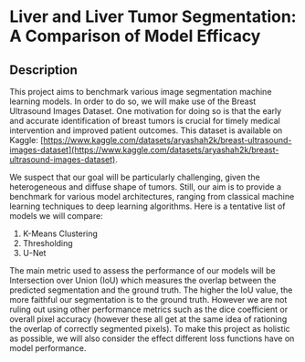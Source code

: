 # **Liver and Liver Tumor Segmentation: A Comparison of Model Efficacy**

## Description
This project aims to benchmark various image segmentation machine learning models. In order to do so, we will make use of the Breast Ultrasound Images Dataset. One motivation for doing so is that the early and accurate identification of breast tumors is crucial for timely medical intervention and improved patient outcomes. This dataset is available on Kaggle: [https://www.kaggle.com/datasets/aryashah2k/breast-ultrasound-images-dataset](https://www.kaggle.com/datasets/aryashah2k/breast-ultrasound-images-dataset). 

We suspect that our goal will be particularly challenging, given the heterogeneous and diffuse shape of tumors. Still, our aim is to provide a benchmark for various model architectures, ranging from classical machine learning techniques to deep learning algorithms. Here is a tentative list of models we will compare:
1. K-Means Clustering 
2. Thresholding
3. U-Net

The main metric used to assess the performance of our models will be Intersection over Union (IoU) which measures the overlap between the predicted segmentation and the ground truth. The higher the IoU value, the more faithful our segmentation is to the ground truth. However we are not ruling out using other performance metrics such as the dice coefficient or overall pixel accuracy (however these all get at the same idea of rationing the overlap of correctly segmented pixels). To make this project as holistic as possible, we will also consider the effect different loss functions have on model performance. 
